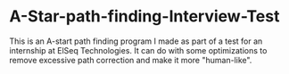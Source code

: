# A-Star-path-finding-Interview-Test
This is an A-start path finding program I made as part of a test for an internship at ElSeq Technologies. It can do with some optimizations to remove excessive path correction and make it more "human-like".
